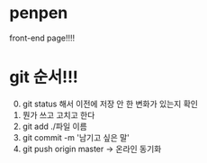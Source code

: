 # penpen
front-end page!!!!

# git 순서!!!
0. git status 해서 이전에 저장 안 한 변화가 있는지 확인
1. 뭔가 쓰고 고치고 한다
2. git add ./파일 이름
3. git commit -m '남기고 싶은 말'
4. git push origin master -> 온라인 동기화
